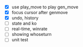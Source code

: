 - [x] use play_move to play gen_move
- [x] focus cursor after genmove
- [x] undo, history 
- [ ] state and ko
- [ ] real-time, winrate
- [ ] showing whoseturn
- [ ] unit test
